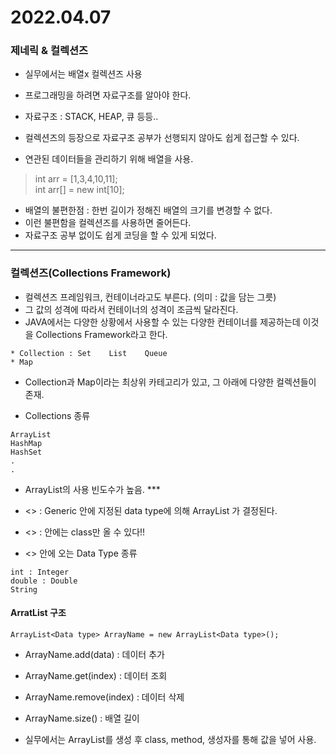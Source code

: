 # 2022.04.07

### 제네릭 & 컬렉션즈
- 실무에서는 배열x 컬렉션즈 사용
- 프로그래밍을 하려면 자료구조를 알아야 한다.
- 자료구조 : STACK, HEAP, 큐 등등..

- 컬렉션즈의 등장으로 자료구조 공부가 선행되지 않아도 쉽게 접근할 수 있다.

- 연관된 데이터들을 관리하기 위해 배열을 사용.
> int arr = [1,3,4,10,11];   
> int arr[] = new int[10];
- 배열의 불편한점 : 한번 길이가 정해진 배열의 크기를 변경할 수 없다.
- 이런 불편함을 컬렉션즈를 사용하면 줄어든다.
- 자료구조 공부 없이도 쉽게 코딩을 할 수 있게 되었다.
---
### 컬렉션즈(Collections Framework)
- 컬렉션즈 프레임워크, 컨테이너라고도 부른다. (의미 : 값을 담는 그릇)
- 그 값의 성격에 따라서 컨테이너의 성격이 조금씩 달라진다.
- JAVA에서는 다양한 상황에서 사용할 수 있는 다양한 컨테이너를 제공하는데 이것을 Collections Framework라고 한다.

```
* Collection : Set    List    Queue
* Map
```

- Collection과 Map이라는 최상위 카테고리가 있고, 그 아래에 다양한 컬렉션들이 존재.

- Collections 종류
```
ArrayList
HashMap
HashSet
.
.
```
- ArrayList의 사용 빈도수가 높음. ***

- <> : Generic 안에 지정된 data type에 의해 ArrayList 가 결정된다.
- <> : 안에는 class만 올 수 있다!!
- <> 안에 오는 Data Type 종류
```
int : Integer
double : Double
String
```
#### ArratList 구조
```
ArrayList<Data type> ArrayName = new ArrayList<Data type>();
```
- ArrayName.add(data) : 데이터 추가
- ArrayName.get(index) : 데이터 조회
- ArrayName.remove(index) : 데이터 삭제
- ArrayName.size() : 배열 길이

- 실무에서는 ArrayList를 생성 후 class, method, 생성자를 통해 값을 넣어 사용.

